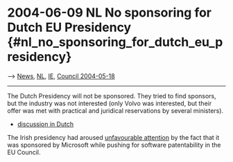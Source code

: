 # 2004-06-09 NL No sponsoring for Dutch EU Presidency {#nl_no_sponsoring_for_dutch_eu_presidency}

\--\> [ News](SwpatcninoEn "wikilink"), [ NL](SwpatnlEn "wikilink"), [
IE](SwpatieEn "wikilink"), [ Council
2004-05-18](Cons040518En "wikilink")

------------------------------------------------------------------------

The Dutch Presidency will not be sponsored. They tried to find sponsors,
but the industry was not interested (only Volvo was interested, but
their offer was met with practical and juridical reservations by several
ministers).

-   [discussion in
    Dutch](http://www.higherlevel.nl/forum/index.php?board=31;action=display;threadid=3516;start=msg27923 "wikilink")

The Irish presidency had aroused [ unfavourable
attention](OZrihen040514En "wikilink") by the fact that it was sponsored
by Microsoft while pushing for software patentability in the EU Council.
